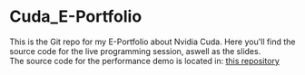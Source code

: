 # Cuda_E-Portfolio
This is the Git repo for my E-Portfolio about Nvidia Cuda. Here you'll find the source code for the live programming session, aswell as the slides. <br>
The source code for the performance demo is located in: [this repository](https://github.com/lkno0705/MatrixMultiplication)
